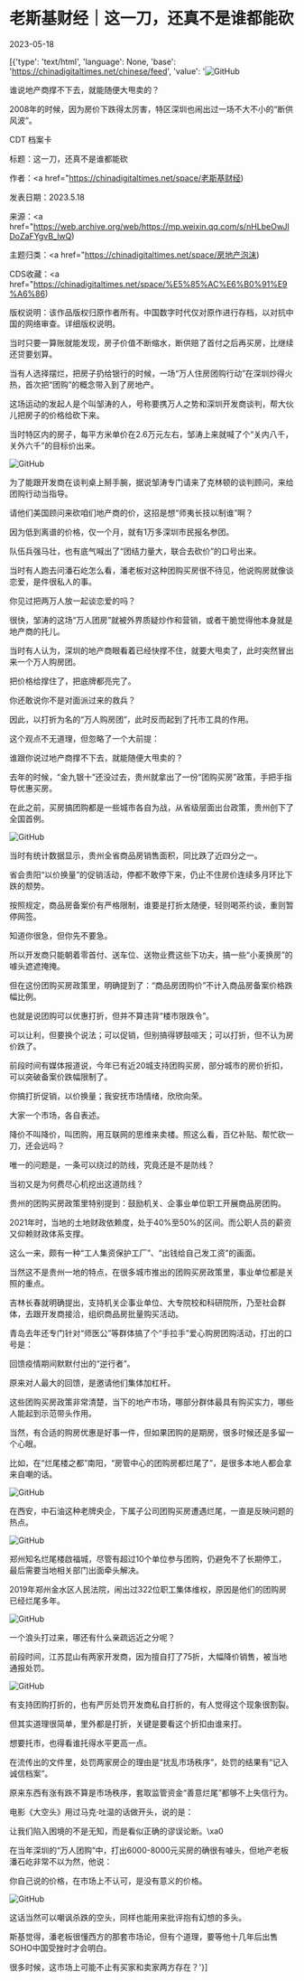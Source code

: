 # 老斯基财经｜这一刀，还真不是谁都能砍

2023-05-18

[{'type': 'text/html', 'language': None, 'base': 'https://chinadigitaltimes.net/chinese/feed', 'value': '![GitHub](https://chinadigitaltimes.net/chinese/files/2023/05/image-1684411674656.png)

谁说地产商撑不下去，就能随便大甩卖的？

2008年的时候，因为房价下跌得太厉害，特区深圳也闹出过一场不大不小的“断供风波”。



CDT 档案卡

标题：这一刀，还真不是谁都能砍

作者：<a href="https://chinadigitaltimes.net/space/老斯基财经)

发表日期：2023.5.18

来源：<a href="https://web.archive.org/web/https://mp.weixin.qq.com/s/nHLbeOwJlDoZaFYgvB_lwQ)

主题归类：<a href="https://chinadigitaltimes.net/space/房地产泡沫)

CDS收藏：<a href="https://chinadigitaltimes.net/space/%E5%85%AC%E6%B0%91%E9%A6%86)

版权说明：该作品版权归原作者所有。中国数字时代仅对原作进行存档，以对抗中国的网络审查。详细版权说明。





当时只要一算账就能发现，房子价值不断缩水，断供赔了首付之后再买房，比继续还贷要划算。

当有人选择摆烂，把房子扔给银行的时候，一场“万人住房团购行动”在深圳炒得火热，首次把“团购”的概念带入到了房地产。

这场运动的发起人是个叫邹涛的人，号称要携万人之势和深圳开发商谈判，帮大伙儿把房子的价格给砍下来。

当时特区内的房子，每平方米单价在2.6万元左右，邹涛上来就喊了个“关内八千，关外六千”的目标价出来。

![GitHub](https://chinadigitaltimes.net/chinese/files/2023/05/post-696140-646616da5c533.png)

为了能跟开发商在谈判桌上掰手腕，据说邹涛专门请来了克林顿的谈判顾问，来给团购行动当指导。

请他们美国顾问来砍咱们地产商的价，这招是想“师夷长技以制谁”啊？

因为低到离谱的价格，仅一个月，就有1万多深圳市民报名参团。

队伍兵强马壮，也有底气喊出了“团结力量大，联合去砍价”的口号出来。

当时有人跑去问潘石屹怎么看，潘老板对这种团购买房很不待见，他说购房就像谈恋爱，是件很私人的事。



你见过把两万人放一起谈恋爱的吗？



很快，邹涛的这场“万人团房”就被外界质疑炒作和营销，或者干脆觉得他本身就是地产商的托儿。

当时有人认为，深圳的地产商眼看着已经快撑不住，就要大甩卖了，此时突然冒出来一个万人购房团。



把价格给撑住了，把底牌都亮完了。



你还敢说你不是对面派过来的救兵？

因此，以打折为名的“万人购房团”，此时反而起到了托市工具的作用。

这个观点不无道理，但忽略了一个大前提：



谁跟你说过地产商撑不下去，就能随便大甩卖的？



去年的时候，“金九银十”还没过去，贵州就拿出了一份“团购买房”政策，手把手指导优惠买房。

在此之前，买房搞团购都是一些城市各自为战，从省级层面出台政策，贵州创下了全国首例。

![GitHub](https://chinadigitaltimes.net/chinese/files/2023/05/post-696140-646616da75321.png)

当时有统计数据显示，贵州全省商品房销售面积，同比跌了近四分之一。

省会贵阳“以价换量”的促销活动，停都不敢停下来，仍止不住房价连续多月环比下跌的颓势。

按照规定，商品房备案价有严格限制，谁要是打折太随便，轻则喝茶约谈，重则暂停网签。

知道你很急，但你先不要急。

所以开发商只能朝着零首付、送车位、送物业费这些下功夫，搞一些“小麦换房”的噱头遮遮掩掩。

但在这份团购买房政策里，明确提到了：“商品房团购价”不计入商品房备案价格跌幅比例。

也就是说团购可以优惠打折，但并不算违背“楼市限跌令”。

可以让利，但要换个说法；可以促销，但别搞得锣鼓喧天；可以打折，但不认为房价跌了。

前段时间有媒体报道说，今年已有近20城支持团购买房，部分城市的房价折扣，可以突破备案价跌幅限制了。

你搞打折促销，以价换量；我安抚市场情绪，欣欣向荣。



大家一个市场，各自表述。



降价不叫降价，叫团购，用互联网的思维来卖楼。照这么看，百亿补贴、帮忙砍一刀，还会远吗？

唯一的问题是，一条可以绕过的防线，究竟还是不是防线？

当初又是为何费尽心机挖出这道防线？

贵州的团购买房政策里特别提到：鼓励机关、企事业单位职工开展商品房团购。

2021年时，当地的土地财政依赖度，处于40%至50%的区间。而公职人员的薪资又仰赖财政体系支撑。

这么一来，颇有一种“工人集资保护工厂”、“出钱给自己发工资”的画面。

当然这不是贵州一地的特点，在很多城市推出的团购买房政策里，事业单位都是关照的重点。

吉林长春就明确提出，支持机关企事业单位、大专院校和科研院所，乃至社会群体，去跟开发商接洽，组织商品房批量购买活动。

青岛去年还专门针对“师医公”等群体搞了个“手拉手”爱心购房团购活动，打出的口号是：



回馈疫情期间默默付出的“逆行者”。



原来对人最大的回馈，是邀请他们集体加杠杆。

这些团购买房政策非常清楚，当下的地产市场，哪部分群体最具有购买实力，哪些人能起到示范带头作用。

当然，有合适的购房优惠是好事一件，但如果团购的是期房，很多时候还是多留一个心眼。

比如，在“烂尾楼之都”南阳，“房管中心的团购房都烂尾了”，是很多本地人都会拿来自嘲的话。

![GitHub](https://chinadigitaltimes.net/chinese/files/2023/05/post-696140-646616da8ccb5.png)

在西安，中石油这种老牌央企，下属子公司团购买房遭遇烂尾，一直是反映问题的热点。

![GitHub](https://chinadigitaltimes.net/chinese/files/2023/05/post-696140-646616daafe02.png)

郑州知名烂尾楼啟福城，尽管有超过10个单位参与团购，仍避免不了长期停工，最后需要当地相关部门出面牵头解决。

2019年郑州金水区人民法院，闹出过322位职工集体维权，原因是他们的团购房已经烂尾多年。

![GitHub](https://chinadigitaltimes.net/chinese/files/2023/05/post-696140-646616dad2056.png)

一个浪头打过来，哪还有什么亲疏远近之分呢？

前段时间，江苏昆山有两家开发商，因为擅自打了75折，大幅降价销售，被当地通报处罚。

![GitHub](https://chinadigitaltimes.net/chinese/files/2023/05/post-696140-646616dae043d.)

有支持团购打折的，也有严厉处罚开发商私自打折的，有人觉得这个现象很割裂。

但其实道理很简单，里外都是打折，关键是要看这个折扣由谁来打。

想要托市，也得看谁托得水平更高一点。

在流传出的文件里，处罚两家房企的理由是“扰乱市场秩序”，处罚的结果有“记入诚信档案”。

原来东西有涨有跌不算是市场秩序，套取监管资金“善意烂尾”都够不上失信行为。

电影《大空头》用过马克·吐温的话做开头，说的是：



让我们陷入困境的不是无知，而是看似正确的谬误论断。\xa0



在当年深圳的“万人团购”中，打出6000-8000元买房的确很有噱头，但地产老板潘石屹非常不以为然，他说：



你自己说的价格，在市场上不认可，是没有意义的价格。



![GitHub](https://chinadigitaltimes.net/chinese/files/2023/05/post-696140-646616db03316.png)

这话当然可以嘲讽杀跌的空头，同样也能用来批评抱有幻想的多头。

斯基觉得，潘老板很懂西方的那套市场论，但有个道理，要等他十几年后出售SOHO中国受挫时才会明白。

很多时候，这市场上可能不止有买家和卖家两方存在？'}]